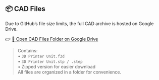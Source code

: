 ## 📦 CAD Files

Due to GitHub’s file size limits, the full CAD archive is hosted on Google Drive.

👉 [📁 Open CAD Files Folder on Google Drive](https://drive.google.com/drive/folders/1XvsMu-9OImcrpDDpuesnx_VVXOSItciy)

> Contains:  
> • `3D Printer Unit.f3d`  
> • `3D Printer Unit.stp / .step`  
> • Zipped version for easier download  
> All files are organized in a folder for convenience.
